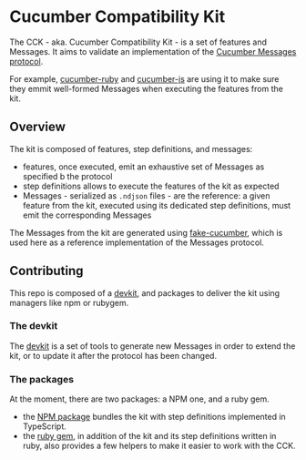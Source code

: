 # Cucumber Compatibility Kit

The CCK - aka. Cucumber Compatibility Kit - is a set of features and Messages.
It aims to validate an implementation of the
[Cucumber Messages protocol](https://github.com/cucumber/common/tree/main/messages#cucumber-messages).

For example, [cucumber-ruby](https://github.com/cucumber/cucumber-ruby/blob/main/spec/cck/cck_spec.rb)
and [cucumber-js](https://github.com/cucumber/cucumber-js/blob/main/compatibility/cck_spec.ts)
are using it to make sure they emmit well-formed Messages when executing the
features from the kit.

## Overview

The kit is composed of features, step definitions, and messages:

- features, once executed, emit an exhaustive set of Messages as specified b
  the protocol
- step definitions allows to execute the features of the kit as expected
- Messages - serialized as `.ndjson` files - are the reference: a given feature
  from the kit, executed using its dedicated step definitions, must emit the
  corresponding Messages

The Messages from the kit are generated using
[fake-cucumber](https://github.com/cucumber/fake-cucumber), which is used here
as a reference implementation of the Messages protocol.

## Contributing

This repo is composed of a [devkit](./devkit/), and packages to deliver the kit
using managers like npm or rubygem.

### The devkit

The [devkit](./devkit/) is a set of tools to generate new Messages in order to
extend the kit, or to update it after the protocol has been changed.

### The packages

At the moment, there are two packages: a NPM one, and a ruby gem.

- the [NPM package](./javascript/) bundles the kit with step definitions
  implemented in TypeScript.
- the [ruby gem](./ruby), in addition of the kit and its step definitions
  written in ruby, also provides a few helpers to make it easier to work with
  the CCK.
